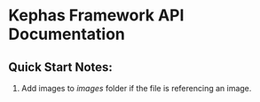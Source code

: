 
# **Kephas Framework** API Documentation
## Quick Start Notes:
1. Add images to *images* folder if the file is referencing an image.
